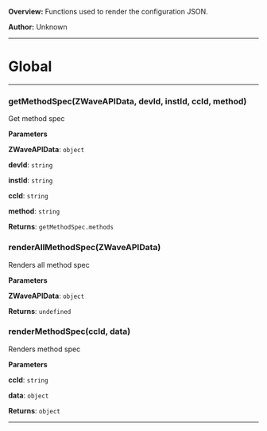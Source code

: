 **Overview:** Functions used to render the configuration JSON.



**Author:** Unknown




* * *

# Global





* * *

### getMethodSpec(ZWaveAPIData, devId, instId, ccId, method) 

Get method spec

**Parameters**

**ZWaveAPIData**: `object`

**devId**: `string`

**instId**: `string`

**ccId**: `string`

**method**: `string`

**Returns**: `getMethodSpec.methods`


### renderAllMethodSpec(ZWaveAPIData) 

Renders all method spec

**Parameters**

**ZWaveAPIData**: `object`

**Returns**: `undefined`


### renderMethodSpec(ccId, data) 

Renders method spec

**Parameters**

**ccId**: `string`

**data**: `object`

**Returns**: `object`



* * *

